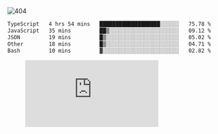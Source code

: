 ![404](https://user-images.githubusercontent.com/378023/89412096-6f759d80-d761-11ea-8c57-84b30ef3f2b1.png)

<!--START_SECTION:waka-->

```txt
TypeScript   4 hrs 54 mins   ███████████████████░░░░░░   75.78 %
JavaScript   35 mins         ██▒░░░░░░░░░░░░░░░░░░░░░░   09.12 %
JSON         19 mins         █▒░░░░░░░░░░░░░░░░░░░░░░░   05.02 %
Other        18 mins         █▒░░░░░░░░░░░░░░░░░░░░░░░   04.71 %
Bash         10 mins         ▓░░░░░░░░░░░░░░░░░░░░░░░░   02.82 %
```

<!--END_SECTION:waka-->
<figure><embed src="https://wakatime.com/share/@018b853e-267a-435d-a858-33e2b098b9d7/f3c3aa68-553a-4373-a9f9-2d456f62f780.svg"></embed></figure>
